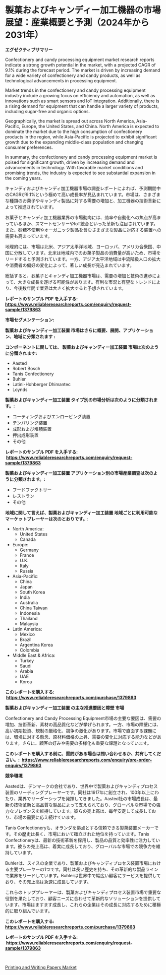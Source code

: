 <p><h1>製菓およびキャンディー加工機器の市場展望：産業概要と予測（2024年から2031年）</h1></p><p><strong>エグゼクティブサマリー</strong></p>
<p><p>Confectionery and candy processing equipment market research reports indicate a strong growth potential in the market, with a projected CAGR of 9.1% during the forecast period. The market is driven by increasing demand for a wide variety of confectionery and candy products, as well as technological advancements in processing equipment.</p><p>Market trends in the confectionery and candy processing equipment industry include a growing focus on efficiency and automation, as well as innovations such as smart sensors and IoT integration. Additionally, there is a rising demand for equipment that can handle a larger variety of products, including sugar-free and organic options.</p><p>Geographically, the market is spread out across North America, Asia-Pacific, Europe, the United States, and China. North America is expected to dominate the market due to the high consumption of confectionery products in the region, while Asia-Pacific is projected to exhibit significant growth due to the expanding middle-class population and changing consumer preferences.</p><p>In summary, the confectionery and candy processing equipment market is poised for significant growth, driven by increasing demand and advancements in technology. With favorable market conditions and promising trends, the industry is expected to see substantial expansion in the coming years.</p><p>キャンディおよびキャンディ加工機器市場の調査レポートによれば、予測期間中のCAGRが9.1%という極めて高い成長率が見込まれています。市場は、さまざまな種類のお菓子やキャンディ製品に対する需要の増加と、加工機器の技術革新によって推進されています。</p><p>お菓子とキャンディ加工機器業界の市場動向には、効率や自動化への焦点が高まっているほか、スマートセンサーやIoT統合といった革新も注目されています。また、砂糖不使用やオーガニック製品を含むさまざまな製品に対応する装置への需要も高まっています。</p><p>地理的には、市場は北米、アジア太平洋地域、ヨーロッパ、アメリカ合衆国、中国に分散しています。北米は地域内でのお菓子製品の消費量が高いため、市場をリードすると予測されています。一方、アジア太平洋地域は中流階級人口の拡大や消費者の偏好の変化によって、著しい成長が見込まれています。</p><p>総括すると、お菓子とキャンディ加工機器市場は、需要の増加と技術の進歩によって、大きな成長を遂げる可能性があります。有利な市況と有望なトレンドにより、今後数年間で業界は大きく拡大すると予想されています。</p></p>
<p><strong>レポートのサンプル PDF を入手する: <a href="https://www.reliableresearchreports.com/enquiry/request-sample/1379863">https://www.reliableresearchreports.com/enquiry/request-sample/1379863</a></strong></p>
<p><strong>市場セグメンテーション:</strong></p>
<p><strong> 製菓およびキャンディー加工装置 市場はさらに概要、展開、アプリケーション、地域に分類されます :</strong></p>
<p><strong>コンポーネントに関しては、 製菓およびキャンディー加工装置 市場は次のように分類されます: &nbsp;</strong></p>
<p><ul><li>Aasted</li><li>Robert Bosch</li><li>Tanis Confectionery</li><li>Buhler</li><li>Latini-Hohberger Dhimantec</li><li>Loynds</li></ul></p>
<p><strong> 製菓およびキャンディー加工装置 タイプ別の市場分析は次のように分類されます。:</strong></p>
<p><ul><li>コーティングおよびエンロービング装置</li><li>テンパリング装置</li><li>成形および堆積装置</li><li>押出成形装置</li><li>その他</li></ul></p>
<p><strong>レポートのサンプル PDF を入手する: &nbsp;<a href="https://www.reliableresearchreports.com/enquiry/request-sample/1379863">https://www.reliableresearchreports.com/enquiry/request-sample/1379863</a></strong></p>
<p><strong> 製菓およびキャンディー加工装置 アプリケーション別の市場産業調査は次のように分類されます。:</strong></p>
<p><ul><li>フードファクトリー</li><li>レストラン</li><li>その他</li></ul></p>
<p><strong>地域に関して言えば、製菓およびキャンディー加工装置 地域ごとに利用可能なマーケットプレーヤーは次のとおりです。:</strong></p>
<p><ul>
    <li>
        North America:
        <ul>
            <li>United States</li>
            <li>Canada</li>
        </ul>
    </li>
    <li>
        Europe:
        <ul>
            <li>Germany</li>
            <li>France</li>
            <li>U.K.</li>
            <li>Italy</li>
            <li>Russia</li>
        </ul>
    </li>
    <li>
        Asia-Pacific:
        <ul>
            <li>China</li>
            <li>Japan</li>
            <li>South Korea</li>
            <li>India</li>
            <li>Australia</li>
            <li>China Taiwan</li>
            <li>Indonesia</li>
            <li>Thailand</li>
            <li>Malaysia</li>
        </ul>
    </li>
    <li>
        Latin America:
        <ul>
            <li>Mexico</li>
            <li>Brazil</li>
            <li>Argentina Korea</li>
            <li>Colombia</li>
        </ul>
    </li>
    <li>
        Middle East & Africa:
        <ul>
            <li>Turkey</li>
            <li>Saudi</li>
            <li>Arabia</li>
            <li>UAE</li>
            <li>Korea</li>
        </ul>
    </li>
    </ul></p>
<p><strong>このレポートを購入する: &nbsp;<a href="https://www.reliableresearchreports.com/purchase/1379863">https://www.reliableresearchreports.com/purchase/1379863</a></strong></p>
<p><strong>製菓およびキャンディー加工装置 の主な推進要因と障壁 市場</strong></p>
<p><p>Confectionery and Candy Processing Equipment市場の主要な要因は、需要の増加、技術革新、素材の高品質化などが挙げられます。一方、市場の障壁には、高い初期投資、規制の厳格化、競争の激化があります。市場で直面する課題には、環境に対する懸念、原材料価格の上昇、需要の変化に対応する能力などがあります。さらに、顧客の好みや需要の多様化も重要な課題となっています。</p></p>
<p><strong>このレポートを購入する前に、質問がある場合は問い合わせるか、共有してください。:&nbsp; <a href="https://www.reliableresearchreports.com/enquiry/pre-order-enquiry/1379863">https://www.reliableresearchreports.com/enquiry/pre-order-enquiry/1379863</a></strong></p>
<p><strong>競争環境</strong></p>
<p><p>Aastedは、デンマークの会社であり、世界中で製菓およびキャンディプロセス装置のリーディングプレーヤーです。同社は1917年に創立され、100年以上にわたり、業界でリーダーシップを発揮してきました。Aasted社の市場成長は、最新の技術革新と高品質な製品によって支えられており、グローバルな市場での強力なプレゼンスを維持しています。彼らの売上高は、毎年安定して成長しており、市場の需要に応え続けています。</p><p>Tanis Confectioneryも、オランダを拠点とする信頼できる製菓装置メーカーです。その歴史は長く、市場において確立された地位を持っています。Tanis Confectioneryは、最新の技術革新を採用し、製品の品質と効率性に注力しています。彼らの売上高は、着実に成長しており、グローバルな市場での競争力を維持しています。</p><p>Buhlerは、スイスの企業であり、製菓およびキャンディプロセス装置市場における主要プレーヤーの1つです。同社は長い歴史を持ち、その革新的な製品ラインで業界をリードしています。Buhlerは世界中で幅広い顧客にサービスを提供しており、その売上高は急速に成長しています。</p><p>これらのトッププレーヤーは、製菓およびキャンディプロセス装置市場で重要な役割を果たしており、顧客ニーズに合わせて革新的なソリューションを提供しています。市場はますます成長し、これらの企業はその成長に対応するために積極的に取り組んでいます。</p></p>
<p><strong>このレポートを購入する: &nbsp; <a href="https://www.reliableresearchreports.com/purchase/1379863">https://www.reliableresearchreports.com/purchase/1379863</a></strong></p>
<p><strong>レポートのサンプル PDF を入手する: &nbsp;<a href="https://www.reliableresearchreports.com/enquiry/request-sample/1379863">https://www.reliableresearchreports.com/enquiry/request-sample/1379863</a></strong><strong></strong></p>
<p>&nbsp;</p>
<p><p><a href="https://funky-papaya-cf4.notion.site/Printing-and-Writing-Papers-Market-Size-Growth-Outlook-from-2024-to-2031-projecting-at-Market-s-Tr-52fface8b48f4d8489c6dfc289c3d709">Printing and Writing Papers Market</a></p></p>